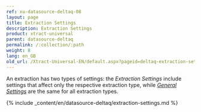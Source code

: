 ```yaml
---
ref: xu-datasource-deltaq-08
layout: page
title: Extraction Settings
description: Extraction Settings
product: xtract-universal
parent: datasource-deltaq
permalink: /:collection/:path
weight: 8
lang: en_GB
old_url: /Xtract-Universal-EN/default.aspx?pageid=deltaq-extraction-settings
---
```

An extraction has two types of settings: the *Extraction Settings* include settings that affect only the respective extraction type, while [*General Settings*](../getting-started/general-settings) are the same for all extraction types.

{% include _content/en/datasource-deltaq/extraction-settings.md %}
